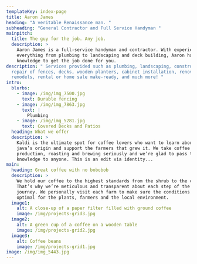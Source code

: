 ```yaml
---
templateKey: index-page
title: Aaron James
heading: "A veritable Renaissance man. "
subheading: "General Contractor and Full Service Handyman "
mainpitch:
  title: The guy for the job. Any job.
  description: >
    Aaron James is a full-service handyman and contractor. With experience in
    everything from plumbing to landscaping and deck building, Aaron has the
    knowledge to get the job done for you.
description: " Services provided such as plumbing, landscaping, construction and
  repair of fences, decks, wooden planters, cabinet installation, renovations,
  remodels, rental or home sale make-ready, and much more! "
intro:
  blurbs:
    - image: /img/img_7500.jpg
      text: Durable fencing
    - image: /img/img_7863.jpg
      text: |
        Plumbing
    - image: /img/img_5281.jpg
      text: Covered Decks and Patios
  heading: What we offer
  description: >
    Kaldi is the ultimate spot for coffee lovers who want to learn about their
    java’s origin and support the farmers that grew it. We take coffee
    production, roasting and brewing seriously and we’re glad to pass that
    knowledge to anyone. This is an edit via identity...
main:
  heading: Great coffee with no bobobob
  description: >
    We hold our coffee to the highest standards from the shrub to the cup.
    That’s why we’re meticulous and transparent about each step of the coffee’s
    journey. We personally visit each farm to make sure the conditions are
    optimal for the plants, farmers and the local environment.
  image1:
    alt: A close-up of a paper filter filled with ground coffee
    image: /img/projects-grid3.jpg
  image2:
    alt: A green cup of a coffee on a wooden table
    image: /img/projects-grid2.jpg
  image3:
    alt: Coffee beans
    image: /img/projects-grid1.jpg
image: /img/img_5443.jpg
---
```

